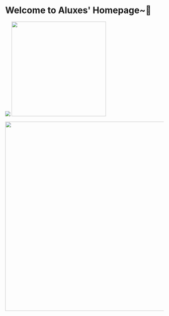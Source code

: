 
# Welcome to Aluxes' Homepage~🎉


<img src="https://count.getloli.com/get/@AshenAshes?theme=rule34"></img>
<img width="300px" src="https://github-readme-stats-med566ors-ashenashes.vercel.app/api/top-langs/?username=AshenAshes&layout=compact"></img>

<img width="600px" src="https://github-readme-stats-med566ors-ashenashes.vercel.app/api?username=AshenAshes&show_icons=true&count_private=true"></img>


<!--
**AshenAshes/AshenAshes** is a ✨ _special_ ✨ repository because its `README.md` (this file) appears on your GitHub profile.

Here are some ideas to get you started:

- 🔭 I’m currently working on ...
- 🌱 I’m currently learning ...
- 👯 I’m looking to collaborate on ...
- 🤔 I’m looking for help with ...
- 💬 Ask me about ...
- 📫 How to reach me: ...
- 😄 Pronouns: ...
- ⚡ Fun fact: ...
-->
